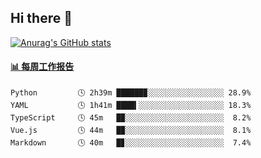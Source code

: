 ## Hi there 👋

[![Anurag's GitHub stats](https://github-readme-stats-orilights.vercel.app/api?username=orilights)](https://github.com/anuraghazra/github-readme-stats)

<!--
**OriLight152/OriLight152** is a ✨ _special_ ✨ repository because its `README.md` (this file) appears on your GitHub profile.

Here are some ideas to get you started:

- 🔭 I’m currently working on ...
- 🌱 I’m currently learning ...
- 👯 I’m looking to collaborate on ...
- 🤔 I’m looking for help with ...
- 💬 Ask me about ...
- 📫 How to reach me: ...
- 😄 Pronouns: ...
- ⚡ Fun fact: ...
-->

<!-- waka-box start -->
#### <a href="https://gist.github.com/92c8d5b388768c10efcba86e82b7c4fb" target="_blank">📊 每周工作报告</a>
```text
Python         🕓 2h39m ██████▉░░░░░░░░░░░░░░░░░ 28.9%
YAML           🕓 1h41m ████▍░░░░░░░░░░░░░░░░░░░ 18.3%
TypeScript     🕓 45m   █▉░░░░░░░░░░░░░░░░░░░░░░  8.2%
Vue.js         🕓 44m   █▉░░░░░░░░░░░░░░░░░░░░░░  8.1%
Markdown       🕓 40m   █▊░░░░░░░░░░░░░░░░░░░░░░  7.4%
```
<!-- Powered by https://github.com/journey-ad/waka-box-go . -->
<!-- waka-box end -->
